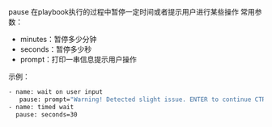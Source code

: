 pause
在playbook执行的过程中暂停一定时间或者提示用户进行某些操作
常用参数：

 - minutes：暂停多少分钟
 - seconds：暂停多少秒
 - prompt：打印一串信息提示用户操作

示例：

```bash
- name: wait on user input
   pause: prompt="Warning! Detected slight issue. ENTER to continue CTRL-C a to quit" 
- name: timed wait
  pause: seconds=30
```

